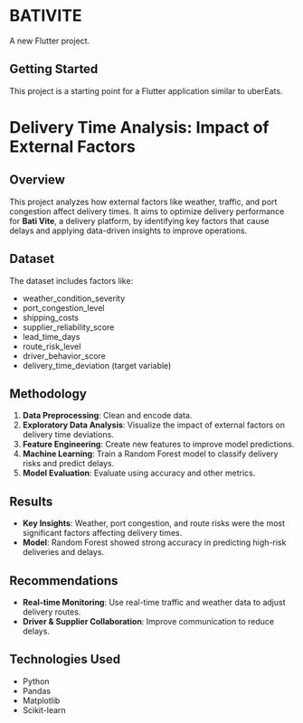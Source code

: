 # BATIVITE

A new Flutter project.

## Getting Started

This project is a starting point for a Flutter application similar to uberEats.

# Delivery Time Analysis: Impact of External Factors

## Overview
This project analyzes how external factors like weather, traffic, and port congestion affect delivery times. It aims to optimize delivery performance for **Bati Vite**, a delivery platform, by identifying key factors that cause delays and applying data-driven insights to improve operations.

## Dataset
The dataset includes factors like:
- weather_condition_severity
- port_congestion_level
- shipping_costs
- supplier_reliability_score
- lead_time_days
- route_risk_level
- driver_behavior_score
- delivery_time_deviation (target variable)

## Methodology
1. **Data Preprocessing**: Clean and encode data.
2. **Exploratory Data Analysis**: Visualize the impact of external factors on delivery time deviations.
3. **Feature Engineering**: Create new features to improve model predictions.
4. **Machine Learning**: Train a Random Forest model to classify delivery risks and predict delays.
5. **Model Evaluation**: Evaluate using accuracy and other metrics.

## Results
- **Key Insights**: Weather, port congestion, and route risks were the most significant factors affecting delivery times.
- **Model**: Random Forest showed strong accuracy in predicting high-risk deliveries and delays.

## Recommendations
- **Real-time Monitoring**: Use real-time traffic and weather data to adjust delivery routes.
- **Driver & Supplier Collaboration**: Improve communication to reduce delays.

## Technologies Used
- Python
- Pandas
- Matplotlib
- Scikit-learn
